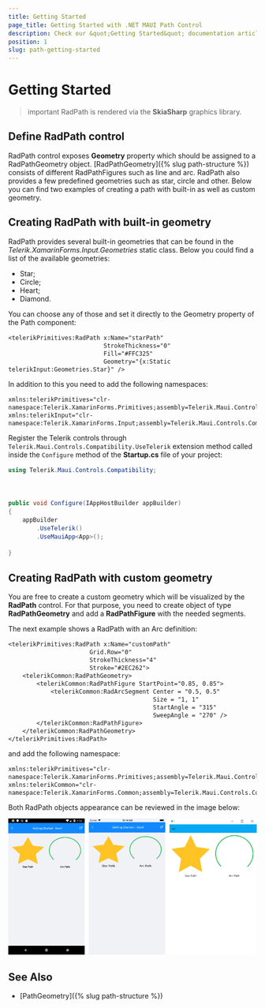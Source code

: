 ```yaml
---
title: Getting Started
page_title: Getting Started with .NET MAUI Path Control
description: Check our &quot;Getting Started&quot; documentation article for Telerik Path for .NET MAUI.
position: 1
slug: path-getting-started
---
```


# Getting Started

>important RadPath is rendered via the **SkiaSharp** graphics library.

## Define RadPath control

RadPath control exposes **Geometry** property which should be assigned to a RadPathGeometry object. [RadPathGeometry]({% slug path-structure %}) consists of different RadPathFigures such as line and arc. RadPath also provides a few predefined geometries such as star, circle and other. Below you can find two examples of creating a path with built-in as well as custom geometry.

## Creating RadPath with built-in geometry

RadPath provides several built-in geometries that can be found in the *Telerik.XamarinForms.Input.Geometries* static class. Below you could find a list of the available geometries:

* Star;
* Circle;
* Heart;
* Diamond.

You can choose any of those and set it directly to the Geometry property of the Path component:

```XAML
<telerikPrimitives:RadPath x:Name="starPath"
                           StrokeThickness="0" 
                           Fill="#FFC325"
                           Geometry="{x:Static telerikInput:Geometries.Star}" />
```

In addition to this you need to add the following namespaces:

```XAML
xmlns:telerikPrimitives="clr-namespace:Telerik.XamarinForms.Primitives;assembly=Telerik.Maui.Controls.Compatibility"
xmlns:telerikInput="clr-namespace:Telerik.XamarinForms.Input;assembly=Telerik.Maui.Controls.Compatibility"
```

Register the Telerik controls through `Telerik.Maui.Controls.Compatibility.UseTelerik` extension method called inside the `Configure` method of the **Startup.cs** file of your project:

```C#
using Telerik.Maui.Controls.Compatibility;

 

public void Configure(IAppHostBuilder appBuilder)
{
    appBuilder        
        .UseTelerik()
        .UseMauiApp<App>();
        
}              
```

## Creating RadPath with custom geometry

You are free to create a custom geometry which will be visualized by the **RadPath** control. For that purpose, you need to create object of type **RadPathGeometry** and add a **RadPathFigure** with the needed segments.

The next example shows a RadPath with an Arc definition:

```XAML
<telerikPrimitives:RadPath x:Name="customPath"
                       Grid.Row="0"
                       StrokeThickness="4" 
                       Stroke="#2EC262">
    <telerikCommon:RadPathGeometry>
        <telerikCommon:RadPathFigure StartPoint="0.85, 0.85">
            <telerikCommon:RadArcSegment Center = "0.5, 0.5"
                                         Size = "1, 1"
                                         StartAngle = "315"
                                         SweepAngle = "270" />
        </telerikCommon:RadPathFigure>
    </telerikCommon:RadPathGeometry>
</telerikPrimitives:RadPath>
```

and add the following namespace:

```XAML
xmlns:telerikPrimitives="clr-namespace:Telerik.XamarinForms.Primitives;assembly=Telerik.Maui.Controls.Compatibility"
xmlns:telerikCommon="clr-namespace:Telerik.XamarinForms.Common;assembly=Telerik.Maui.Controls.Compatibility"
```

Both RadPath objects appearance can be reviewed in the image below:

![RadPath Figures](images/custom_default_paths.png)

## See Also

- [PathGeometry]({% slug path-structure %})
